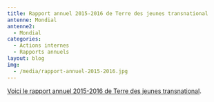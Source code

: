```yaml
---
title: Rapport annuel 2015-2016 de Terre des jeunes transnational
antenne: Mondial
antenne2:
  - Mondial
categories:
  - Actions internes
  - Rapports annuels
layout: blog
img:
  - /media/rapport-annuel-2015-2016.jpg
---
```

<a href="/media/terre-des-jeunes-rapport-annuel-2015-2016.pdf">Voici le rapport annuel 2015-2016 de Terre des jeunes transnational</a>.
